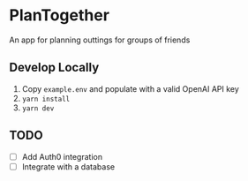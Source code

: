 # PlanTogether
An app for planning outtings for groups of friends

## Develop Locally
1. Copy `example.env` and populate with a valid OpenAI API key
1. `yarn install`
1. `yarn dev`

## TODO
- [ ] Add Auth0 integration
- [ ] Integrate with a database
